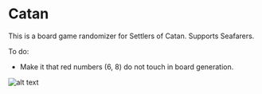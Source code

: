 # Catan

This is a board game randomizer for Settlers of Catan. Supports Seafarers.

To do:
+ Make it that red numbers (6, 8) do not touch in board generation.

![alt text](https://github.com/kerrmich2/Catan/tree/main/example%20output/large%20seafarers.png)
